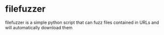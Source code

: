 # filefuzzer
filefuzzer is a simple python script that can fuzz files contained in URLs and will automatically download them 
